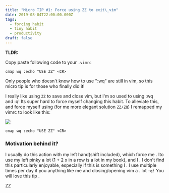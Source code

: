 ```yaml
---
title: "Micro TIP #1: Force using ZZ to exit\_vim"
date: 2019-08-04T22:00:00.000Z
tags:
  - forcing habit
  - tiny habit
  - productivity
draft: false
---
```

**TLDR:**

Copy paste following code to your `.vimrc`

`cmap wq :echo "USE ZZ" <CR>`

Only people who doesn't know how to use ":wq" are still in vim, so this micro tip is for those who finally did it!

I really like using `ZZ` to save and close vim, but I'm so used to using :wq
and :q! Its super hard to force myself changing this habit. To alleviate this,
and force myself using (for me more elegant solution `ZZ/ZQ`) I remapped my vimrc
to look like this: 

![](/images/micro11.png)

`cmap wq :echo "USE ZZ" <CR>`

### Motivation behind it?

I usually do this action with my left hand(shift included), which force me    .
Ito use my left pinky a lot (1 + 2 x in a row is a lot in my book), and I     .
I don't find this particularly enjoyable, especially if this is something I    .
I use multiple times per day if you anything like me and closing/opening vim a  .
lot `:q!` You will love this tip                                               .

ZZ
